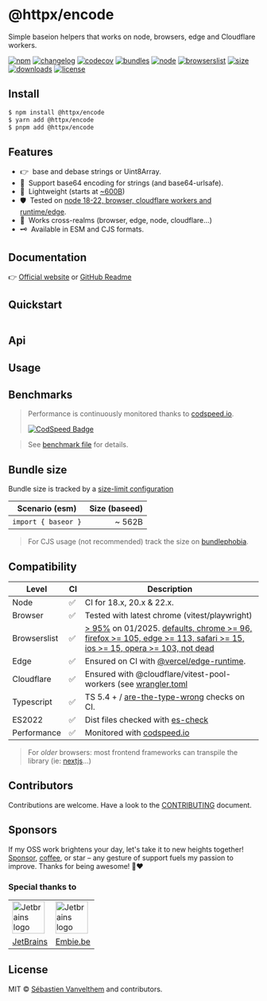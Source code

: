 # @httpx/encode

Simple baseion helpers that works on node, browsers, edge and Cloudflare workers.

[![npm](https://img.shields.io/npm/v/@httpx/encode?style=for-the-badge&label=Npm&labelColor=444&color=informational)](https://www.npmjs.com/package/@httpx/encode)
[![changelog](https://img.shields.io/static/v1?label=&message=changelog&logo=github&style=for-the-badge&labelColor=444&color=informational)](https://github.com/belgattitude/httpx/blob/main/packages/encode/CHANGELOG.md)
[![codecov](https://img.shields.io/codecov/c/github/belgattitude/httpx?logo=codecov&label=Unit&flag=httpx-base-unit&style=for-the-badge&labelColor=444)](https://app.codecov.io/gh/belgattitude/httpx/tree/main/packages%2Fbase)
[![bundles](https://img.shields.io/static/v1?label=&message=cjs|esm@treeshake&logo=webpack&style=for-the-badge&labelColor=444&color=informational)](https://github.com/belgattitude/httpx/blob/main/packages/encode/.size-limit.cjs)
[![node](https://img.shields.io/static/v1?label=Node&message=18%2b&logo=node.js&style=for-the-badge&labelColor=444&color=informational)](#compatibility)
[![browserslist](https://img.shields.io/static/v1?label=Browser&message=%3E96%25&logo=googlechrome&style=for-the-badge&labelColor=444&color=informational)](#compatibility)
[![size](https://img.shields.io/bundlephobia/minzip/@httpx/encode@latest?label=Max&style=for-the-badge&labelColor=444&color=informational)](https://bundlephobia.com/package/@httpx/encode@latest)
[![downloads](https://img.shields.io/npm/dm/@httpx/encode?style=for-the-badge&labelColor=444)](https://www.npmjs.com/package/@httpx/encode)
[![license](https://img.shields.io/npm/l/@httpx/encode?style=for-the-badge&labelColor=444)](https://github.com/belgattitude/httpx/blob/main/LICENSE)

## Install

```bash
$ npm install @httpx/encode
$ yarn add @httpx/encode
$ pnpm add @httpx/encode
```

## Features

- 👉&nbsp; base and debase strings or Uint8Array.
- 🦄&nbsp; Support base64 encoding for strings (and base64-urlsafe).
- 📐&nbsp; Lightweight (starts at [~600B](#bundle-size))
- 🛡️&nbsp; Tested on [node 18-22, browser, cloudflare workers and runtime/edge](#compatibility).
- 🙏&nbsp; Works cross-realms (browser, edge, node, cloudflare...)
- 🗝️&nbsp; Available in ESM and CJS formats.

## Documentation

👉 [Official website](https://belgattitude.github.io/httpx/encode) or [GitHub Readme](https://github.com/belgattitude/httpx/tree/main/packages/encode#readme)

## Quickstart

```typescript

```

## Api



## Usage


## Benchmarks

> Performance is continuously monitored thanks to [codspeed.io](https://codspeed.io/belgattitude/httpx). 
>
> [![CodSpeed Badge](https://img.shields.io/endpoint?url=https://codspeed.io/badge.json)](https://codspeed.io/belgattitude/httpx)


> See [benchmark file](https://github.com/belgattitude/httpx/blob/main/packages/encode/bench/comparative.bench.ts) for details.

## Bundle size

Bundle size is tracked by a [size-limit configuration](https://github.com/belgattitude/httpx/blob/main/packages/encode/.size-limit.ts)

| Scenario (esm)                        | Size (baseed) |
|---------------------------------------|------------------:|
| `import { baseor }`               |            ~ 562B |

> For CJS usage (not recommended) track the size on [bundlephobia](https://bundlephobia.com/package/@httpx/encode@latest).

## Compatibility

| Level        | CI | Description                                                                                                                                                                                                                                                                                                                                                                                   |
|--------------|----|-----------------------------------------------------------------------------------------------------------------------------------------------------------------------------------------------------------------------------------------------------------------------------------------------------------------------------------------------------------------------------------------------|  
| Node         | ✅  | CI for 18.x, 20.x & 22.x.                                                                                                                                                                                                                                                                                                                                                                     |
| Browser      | ✅  | Tested with latest chrome (vitest/playwright)                                                                                                                                                                                                                                                                                                                                                 |
| Browserslist | ✅  | [> 95%](https://browserslist.dev/?q=ZGVmYXVsdHMsIGNocm9tZSA%2BPSA5NiwgZmlyZWZveCA%2BPSAxMDUsIGVkZ2UgPj0gMTEzLCBzYWZhcmkgPj0gMTUsIGlvcyA%2BPSAxNSwgb3BlcmEgPj0gMTAzLCBub3QgZGVhZA%3D%3D) on 01/2025. [defaults, chrome >= 96, firefox >= 105, edge >= 113, safari >= 15, ios >= 15, opera >= 103, not dead](https://github.com/belgattitude/httpx/blob/main/packages/encode/.browserslistrc) |
| Edge         | ✅  | Ensured on CI with [@vercel/edge-runtime](https://github.com/vercel/edge-runtime).                                                                                                                                                                                                                                                                                                            | 
| Cloudflare   | ✅  | Ensured with @cloudflare/vitest-pool-workers (see [wrangler.toml](https://github.com/belgattitude/httpx/blob/main/devtools/vitest/wrangler.toml)                                                                                                                                                                                                                                              |
| Typescript   | ✅  | TS 5.4 + / [are-the-type-wrong](https://github.com/arethetypeswrong/arethetypeswrong.github.io) checks on CI.                                                                                                                                                                                                                                                                                 |
| ES2022       | ✅  | Dist files checked with [es-check](https://github.com/yowainwright/es-check)                                                                                                                                                                                                                                                                                                                  |
| Performance  | ✅  | Monitored with [codspeed.io](https://codspeed.io/belgattitude/httpx)                                                                                                                                                                                                                                                                                                                          |

> For _older_ browsers: most frontend frameworks can transpile the library (ie: [nextjs](https://nextjs.org/docs/app/api-reference/next-config-js/transpilePackages)...)


## Contributors

Contributions are welcome. Have a look to the [CONTRIBUTING](https://github.com/belgattitude/httpx/blob/main/CONTRIBUTING.md) document.

## Sponsors

If my OSS work brightens your day, let's take it to new heights together!
[Sponsor](<[sponsorship](https://github.com/sponsors/belgattitude)>), [coffee](<(https://ko-fi.com/belgattitude)>),
or star – any gesture of support fuels my passion to improve. Thanks for being awesome! 🙏❤️

### Special thanks to

<table>
  <tr>
    <td>
      <a href="https://www.jetbrains.com/?ref=belgattitude" target="_blank">
         <img width="65" src="https://asset.brandfetch.io/idarKiKkI-/id53SttZhi.jpeg" alt="Jetbrains logo" />
      </a>
    </td>
    <td>
      <a href="https://www.embie.be/?ref=belgattitude" target="_blank">
        <img width="65" src="https://avatars.githubusercontent.com/u/98402122?s=200&v=4" alt="Jetbrains logo" />    
      </a>
    </td>
  </tr>
  <tr>
    <td align="center">
      <a href="https://www.jetbrains.com/?ref=belgattitude" target="_blank">JetBrains</a>
    </td>
    <td align="center">
      <a href="https://www.embie.be/?ref=belgattitude" target="_blank">Embie.be</a>
    </td>
   </tr>
</table>

## License

MIT © [Sébastien Vanvelthem](https://github.com/belgattitude) and contributors.
